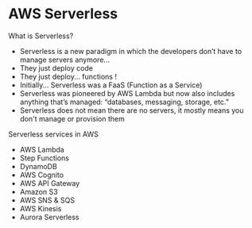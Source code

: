 # AWS Serverless

What is Serverless?
- Serverless is a new paradigm in which the developers don’t have to manage servers anymore...
- They just deploy code
- They just deploy... functions !
- Initially... Serverless was a FaaS (Function as a Service)
- Serverless was pioneered by AWS Lambda but now also includes anything that’s managed: “databases, messaging, storage, etc.”
- Serverless does not mean there are no servers, it mostly means you don't manage or provision them

Serverless services in AWS
- AWS Lambda 
- Step Functions
- DynamoDB
- AWS Cognito
- AWS API Gateway
- Amazon S3
- AWS SNS & SQS
- AWS Kinesis
- Aurora Serverless